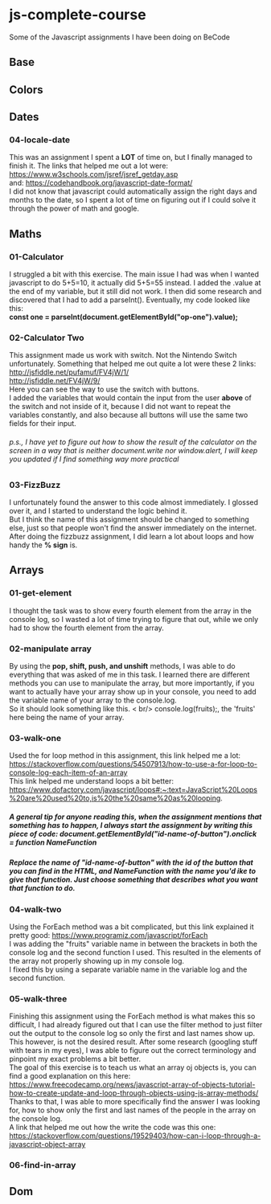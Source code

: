 # js-complete-course
Some of the Javascript assignments I have been doing on BeCode

## Base ##
## Colors ##
## Dates ##
### 04-locale-date ###
This was an assignment I spent a **LOT** of time on, but I finally managed to finish it. The links that helped me out a lot were: https://www.w3schools.com/jsref/jsref_getday.asp <br />
and: https://codehandbook.org/javascript-date-format/ <br />
I did not know that javascript could automatically assign the right days and months to the date, so I spent a lot of time on figuring out if I could solve it through the power of math and google.
## Maths ##
### 01-Calculator ###
I struggled a bit with this exercise. The main issue I had was when I wanted javascript to do 5+5=10, it actually did 5+5=55 instead.
I added the .value at the end of my variable, but it still did not work. I then did some research and discovered that I had to add a parseInt().
Eventually, my code looked like this:<br />
**const one = parseInt(document.getElementById("op-one").value);**
### 02-Calculator Two ###
This assignment made us work with switch. Not the Nintendo Switch unfortunately. Something that helped me out quite a lot were these 2 links: <br />
http://jsfiddle.net/pufamuf/FV4jW/1/ <br />
http://jsfiddle.net/FV4jW/9/ <br />
Here you can see the way to use the switch with buttons. <br />
I added the variables that would contain the input from the user **above** of the switch and not inside of it, because I did not want to repeat the variables constantly, and also because all buttons will use the same two fields for their input.
###### p.s., I have yet to figure out how to show the result of the calculator on the screen in a way that is neither document.write nor window.alert, I will keep you updated if I find something way more practical ######
### 03-FizzBuzz ###
I unfortunately found the answer to this code almost immediately. I glossed over it, and I started to understand the logic behind it. <BR />
But I think the name of this assignment should be changed to something else, just so that people won't find the answer immediately on the internet.<br />
After doing the fizzbuzz assignment, I did learn a lot about loops and how handy the **% sign** is.

## Arrays ##
### 01-get-element ###
I thought the task was to show every fourth element from the array in the console log, so I wasted a lot of time trying to figure that out, while we only had to show the fourth element from the array.
### 02-manipulate array ###
By using the **pop, shift, push, and unshift** methods, I was able to do everything that was asked of me in this task.
I learned there are different methods you can use to manipulate the array, but more importantly, if you want to actually have your array show up in your console, you need to add the variable name of your array to the console.log. <br />
So it should look something like this. < br/>
console.log(fruits);, the 'fruits' here being the name of your array.
### 03-walk-one ###
Used the for loop method in this assignment, this link helped me a lot: https://stackoverflow.com/questions/54507913/how-to-use-a-for-loop-to-console-log-each-item-of-an-array <br />
This link helped me understand loops a bit better: https://www.dofactory.com/javascript/loops#:~:text=JavaScript%20Loops%20are%20used%20to,is%20the%20same%20as%20looping. <br />
##### A general tip for anyone reading this, when the assignment mentions that something has to happen, I always start the assignment by writing this piece of code: **document.getElementById("id-name-of-button").onclick = function NameFunction** #####
##### Replace the name of "id-name-of-button" with the id of the button that you can find in the HTML, and NameFunction with the name you'd ike to give that function. Just choose something that describes what you want that function to do. #####
### 04-walk-two ###
Using the ForEach method was a bit complicated, but this link explained it pretty good: https://www.programiz.com/javascript/forEach <br />
I was adding the "fruits" variable name in between the brackets in both the console log and the second function I used. This resulted in the elements of the array not properly showing up in my console log. <br />
I fixed this by using a separate variable name in the variable log and the second function. 
### 05-walk-three ###
Finishing this assignment using the ForEach method is what makes this so difficult, I had already figured out that I can use the filter method to just filter out the output to the console log so only the first and last names show up. <br />
This however, is not the desired result. After some research (googling stuff with tears in my eyes), I was able to figure out the correct terminology and pinpoint my exact problems a bit better. <br />
The goal of this exercise is to teach us what an array oj objects is, you can find a good explanation on this here: https://www.freecodecamp.org/news/javascript-array-of-objects-tutorial-how-to-create-update-and-loop-through-objects-using-js-array-methods/ <br />
Thanks to that, I was able to more specifically find the answer I was looking for, how to show only the first and last names of the people in the array on the console log. <br />
A link that helped me out how the write the code was this one: https://stackoverflow.com/questions/19529403/how-can-i-loop-through-a-javascript-object-array <br />
### 06-find-in-array ###
## Dom ##

